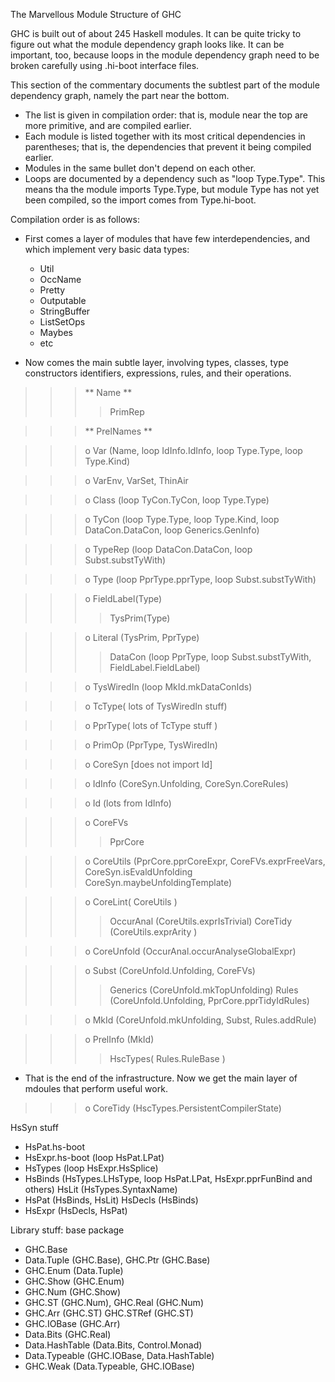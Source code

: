 
The Marvellous Module Structure of GHC


GHC is built out of about 245 Haskell modules. It can be quite tricky to figure out what the module dependency graph looks like. It can be important, too, because loops in the module dependency graph need to be broken carefully using .hi-boot interface files.


This section of the commentary documents the subtlest part of the module dependency graph, namely the part near the bottom.

- The list is given in compilation order: that is, module near the top are more primitive, and are compiled earlier.
- Each module is listed together with its most critical dependencies in parentheses; that is, the dependencies that prevent it being compiled earlier.
- Modules in the same bullet don't depend on each other.
- Loops are documented by a dependency such as "loop Type.Type". This means tha the module imports Type.Type, but module Type has not yet been compiled, so the import comes from Type.hi-boot. 


Compilation order is as follows:

- First comes a layer of modules that have few interdependencies, and which implement very basic data types:

  - Util
  - OccName
  - Pretty
  - Outputable
  - StringBuffer
  - ListSetOps
  - Maybes
  - etc 

- Now comes the main subtle layer, involving types, classes, type constructors identifiers, expressions, rules, and their operations.

> > > ** Name
> > > **
> > >
> > > >
> > > > PrimRep

> > > ** PrelNames
> > > **

> > >
> > > o Var (Name, loop IdInfo.IdInfo, loop Type.Type, loop Type.Kind)

> > >
> > > o VarEnv, VarSet, ThinAir

> > >
> > > o Class (loop TyCon.TyCon, loop Type.Type)

> > >
> > > o TyCon (loop Type.Type, loop Type.Kind, loop DataCon.DataCon, loop Generics.GenInfo)

> > >
> > > o TypeRep (loop DataCon.DataCon, loop Subst.substTyWith)

> > >
> > > o Type (loop PprType.pprType, loop Subst.substTyWith)

> > >
> > > o FieldLabel(Type)
> > >
> > > >
> > > > TysPrim(Type)

> > >
> > > o Literal (TysPrim, PprType)
> > >
> > > >
> > > > DataCon (loop PprType, loop Subst.substTyWith, FieldLabel.FieldLabel)

> > >
> > > o TysWiredIn (loop MkId.mkDataConIds)

> > >
> > > o TcType( lots of TysWiredIn stuff)

> > >
> > > o PprType( lots of TcType stuff )

> > >
> > > o PrimOp (PprType, TysWiredIn)

> > >
> > > o CoreSyn \[does not import Id\]

> > >
> > > o IdInfo (CoreSyn.Unfolding, CoreSyn.CoreRules)

> > >
> > > o Id (lots from IdInfo)

> > >
> > > o CoreFVs
> > >
> > > >
> > > > PprCore

> > >
> > > o CoreUtils (PprCore.pprCoreExpr, CoreFVs.exprFreeVars, CoreSyn.isEvaldUnfolding CoreSyn.maybeUnfoldingTemplate)

> > >
> > > o CoreLint( CoreUtils )
> > >
> > > >
> > > > OccurAnal (CoreUtils.exprIsTrivial)
> > > > CoreTidy (CoreUtils.exprArity )

> > >
> > > o CoreUnfold (OccurAnal.occurAnalyseGlobalExpr)

> > >
> > > o Subst (CoreUnfold.Unfolding, CoreFVs)
> > >
> > > >
> > > > Generics (CoreUnfold.mkTopUnfolding)
> > > > Rules (CoreUnfold.Unfolding, PprCore.pprTidyIdRules)

> > >
> > > o MkId (CoreUnfold.mkUnfolding, Subst, Rules.addRule)

> > >
> > > o PrelInfo (MkId)
> > >
> > > >
> > > > HscTypes( Rules.RuleBase ) 

- That is the end of the infrastructure. Now we get the main layer of mdoules that perform useful work.

> > >
> > > o CoreTidy (HscTypes.PersistentCompilerState) 


HsSyn stuff

- HsPat.hs-boot
- HsExpr.hs-boot (loop HsPat.LPat)
- HsTypes (loop HsExpr.HsSplice)
- HsBinds (HsTypes.LHsType, loop HsPat.LPat, HsExpr.pprFunBind and others) HsLit (HsTypes.SyntaxName)
- HsPat (HsBinds, HsLit) HsDecls (HsBinds)
- HsExpr (HsDecls, HsPat) 


Library stuff: base package

- GHC.Base
- Data.Tuple (GHC.Base), GHC.Ptr (GHC.Base)
- GHC.Enum (Data.Tuple)
- GHC.Show (GHC.Enum)
- GHC.Num (GHC.Show)
- GHC.ST (GHC.Num), GHC.Real (GHC.Num)
- GHC.Arr (GHC.ST) GHC.STRef (GHC.ST)
- GHC.IOBase (GHC.Arr)
- Data.Bits (GHC.Real)
- Data.HashTable (Data.Bits, Control.Monad)
- Data.Typeable (GHC.IOBase, Data.HashTable)
- GHC.Weak (Data.Typeable, GHC.IOBase) 
